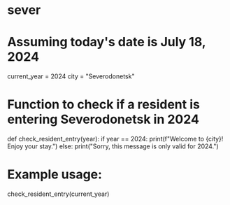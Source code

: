 # sever
# Assuming today's date is July 18, 2024
current_year = 2024
city = "Severodonetsk"

# Function to check if a resident is entering Severodonetsk in 2024
def check_resident_entry(year):
    if year == 2024:
        print(f"Welcome to {city}! Enjoy your stay.")
    else:
        print("Sorry, this message is only valid for 2024.")

# Example usage:
check_resident_entry(current_year)

